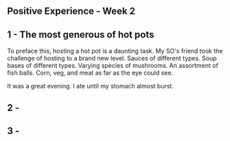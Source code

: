 ## Positive Experience - Week 2

## 1 - The most generous of hot pots

To preface this, hosting a hot pot is a daunting task.
My SO's friend took the challenge of hosting to a brand new level.
Sauces of different types. Soup bases of different types.
Varying species of mushrooms. An assortment of fish balls.
Corn, veg, and meat as far as the eye could see.

It was a great evening. I ate until my stomach almost burst.


## 2 - 

## 3 - 